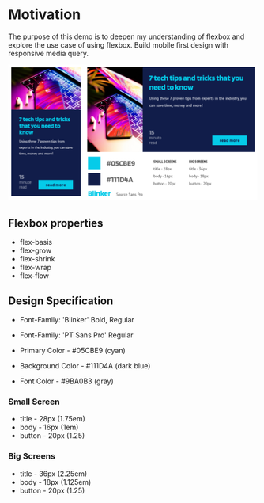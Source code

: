 # Motivation

The purpose of this demo is to deepen my understanding of flexbox and explore the use case of using flexbox. 
Build mobile first design with responsive media query.

![Flexbox Demo](/images/flexbox-demo.png)

## Flexbox properties
* flex-basis
* flex-grow
* flex-shrink
* flex-wrap
* flex-flow

## Design Specification

* Font-Family: 'Blinker' Bold, Regular
* Font-Family: 'PT Sans Pro' Regular

* Primary Color -  #05CBE9 (cyan)
* Background Color - #111D4A (dark blue)
* Font Color - #9BA0B3 (gray)

### Small Screen

* title - 28px (1.75em)
* body - 16px (1em)
* button - 20px (1.25)

### Big Screens

* title - 36px (2.25em)
* body - 18px (1.125em)
* button - 20px (1.25)